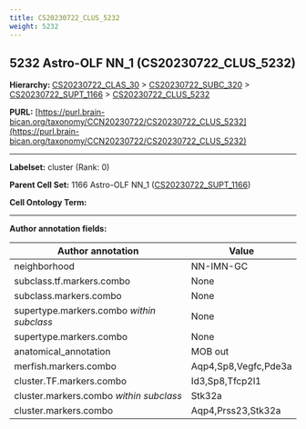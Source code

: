 ```yaml
---
title: CS20230722_CLUS_5232
weight: 5232
---
```

## 5232 Astro-OLF NN_1 (CS20230722_CLUS_5232)
<b>Hierarchy: </b>
[CS20230722_CLAS_30](../CS20230722_CLAS_30) >
[CS20230722_SUBC_320](../CS20230722_SUBC_320) >
[CS20230722_SUPT_1166](../CS20230722_SUPT_1166) >
[CS20230722_CLUS_5232](../CS20230722_CLUS_5232)

**PURL:** [https://purl.brain-bican.org/taxonomy/CCN20230722/CS20230722_CLUS_5232](https://purl.brain-bican.org/taxonomy/CCN20230722/CS20230722_CLUS_5232)

---


**Labelset:** cluster (Rank: 0)

**Parent Cell Set:** 1166 Astro-OLF NN_1 ([CS20230722_SUPT_1166](../CS20230722_SUPT_1166))



**Cell Ontology Term:** 

[MARKER GENES.]: #


---

[TRANSFERRED ANNOTATIONS.]: #


[AUTHOR ANNOTATION FIELDS.]: #


**Author annotation fields:**

| Author annotation | Value |
|-------------------|-------|
|neighborhood|NN-IMN-GC|
|subclass.tf.markers.combo|None|
|subclass.markers.combo|None|
|supertype.markers.combo _within subclass_|None|
|supertype.markers.combo|None|
|anatomical_annotation|MOB out|
|merfish.markers.combo|Aqp4,Sp8,Vegfc,Pde3a|
|cluster.TF.markers.combo|Id3,Sp8,Tfcp2l1|
|cluster.markers.combo _within subclass_|Stk32a|
|cluster.markers.combo|Aqp4,Prss23,Stk32a|
